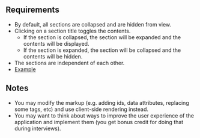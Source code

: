 ## Requirements

- By default, all sections are collapsed and are hidden from view.
- Clicking on a section title toggles the contents.
  - If the section is collapsed, the section will be expanded and the contents will be displayed.
  - If the section is expanded, the section will be collapsed and the contents will be hidden.
- The sections are independent of each other.
- [Example](https://www.w3.org/WAI/ARIA/apg/patterns/accordion/examples/accordion/)

## Notes

- You may modify the markup (e.g. adding ids, data attributes, replacing some tags, etc) and use client-side rendering instead.
- You may want to think about ways to improve the user experience of the application and implement them (you get bonus credit for doing that during interviews).
